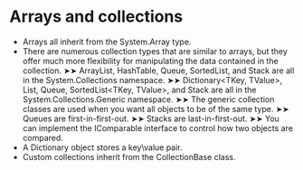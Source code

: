 # Arrays and collections 
- Arrays all inherit from the System.Array type.
- There are numerous collection types that are similar to arrays, but they offer much more flexibility for manipulating the data contained in the collection. ➤➤ ArrayList, HashTable, Queue, SortedList, and Stack are all in the System.Collections namespace. ➤➤ Dictionary<TKey, TValue>, List<T>, Queue<T>, SortedList<TKey, TValue>, and Stack<T> are all in the System.Collections.Generic namespace. ➤➤ The generic collection classes are used when you want all objects to be of the same type. ➤➤ Queues are first-in-first-out. ➤➤ Stacks are last-in-first-out. ➤➤ You can implement the IComparable interface to control how two objects are compared.
- A Dictionary object stores a key\value pair.
- Custom collections inherit from the CollectionBase class. 
